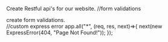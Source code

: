 Create Restful api's for our website.
//form validations
<div class="invalid-feedback">create form validations.</div>
//custom express error
app.all("*", (req, res, next)=>{
     next(new ExpressError(404, "Page Not Found!"));
});

